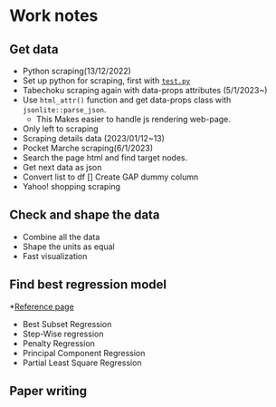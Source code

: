 # Work notes

## Get data

-  Python scraping(13/12/2022)
  -   Set up python for scraping, first with [`test.py`](python/test.py)
-  Tabechoku scraping again with data-props attributes (5/1/2023~)
  -   Use `html_attr()` function and get data-props class with `jsonlite::parse_json`.
      -   This Makes easier to handle js rendering web-page.
  - Only left to scraping
  - Scraping details data (2023/01/12~13)
-  Pocket Marche scraping(6/1/2023)
  - Search the page html and find target nodes.
  - Get next data as json
  - Convert list to df
  [] Create GAP dummy column
-  Yahoo! shopping scraping

## Check and shape the data

- Combine all the data
- Shape the units as equal
- Fast visualization

## Find best regression model

*[Reference page](http://delta0726.web.fc2.com/science/reg_selection.html)
- Best Subset Regression
- Step-Wise regression
- Penalty Regression
- Principal Component Regression
- Partial Least Square Regression


## Paper writing